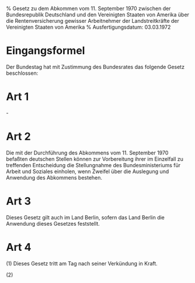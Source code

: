 % Gesetz zu dem Abkommen vom 11. September 1970 zwischen der Bundesrepublik Deutschland und den Vereinigten Staaten von Amerika über die Rentenversicherung gewisser Arbeitnehmer der Landstreitkräfte der Vereinigten Staaten von Amerika
% Ausfertigungsdatum: 03.03.1972
 
# Eingangsformel

Der Bundestag hat mit Zustimmung des Bundesrates das folgende Gesetz beschlossen:

# Art 1

\-

# Art 2

Die mit der Durchführung des Abkommens vom 11. September 1970 befaßten deutschen Stellen können zur Vorbereitung ihrer im Einzelfall zu treffenden Entscheidung die Stellungnahme des Bundesministeriums für Arbeit und Soziales einholen, wenn Zweifel über die Auslegung und Anwendung des Abkommens bestehen.

# Art 3

Dieses Gesetz gilt auch im Land Berlin, sofern das Land Berlin die Anwendung dieses Gesetzes feststellt.

# Art 4

(1) Dieses Gesetz tritt am Tag nach seiner Verkündung in Kraft.

(2)

